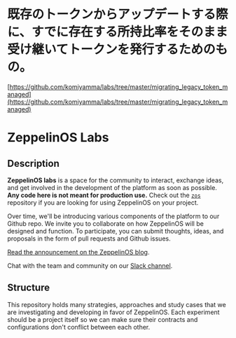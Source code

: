 # 既存のトークンからアップデートする際に、すでに存在する所持比率をそのまま受け継いてトークンを発行するためのもの。
[https://github.com/komiyamma/labs/tree/master/migrating_legacy_token_managed](https://github.com/komiyamma/labs/tree/master/migrating_legacy_token_managed)



# ZeppelinOS Labs

## Description

**ZeppelinOS labs** is a space for the community to interact, exchange ideas, and get involved in the development of the platform as soon as possible. **Any code here is not meant for production use.** Check out the [`zos`](https://github.com/zeppelinos/zos) repository if you are looking for using ZeppelinOS on your project.

Over time, we'll be introducing various components of the platform to our Github repo. We invite you to collaborate on how ZeppelinOS will be designed and function. To participate, you can submit thoughts, ideas, and proposals in the form of pull requests and Github issues.

[Read the announcement on the ZeppelinOS blog](https://blog.zeppelinos.org/announcing-zeppelin_os-labs/).

Chat with the team and community on our [Slack channel](https://slack.openzeppelin.org/).

## Structure

This repository holds many strategies, approaches and study cases that we are investigating and developing in favor of ZeppelinOS. Each experiment should be a project itself so we can make sure their contracts and configurations don't conflict between each other.
 
